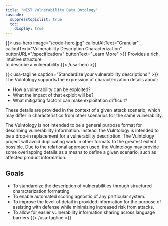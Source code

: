 ```yaml
---
title: "NIST Vulnerability Data Ontology"
cascade:
  suppresstopiclist: true
  toc:
    display: true
---
```

{{< usa-hero image="/code-hero.jpg" calloutAltText="Granular" calloutText="Vulnerability Description Characterization" buttonURL="/specification/" buttonText="Learn More" >}}
Provides a rich, intuitive structure<br/>
to describe a vulnerability
{{< /usa-hero >}}

{{< usa-tagline caption="Standardize your vulnerability descriptions." >}}
The Vulntology supports the expression of characterization details about:

- How a vulnerability can be exploited?
- What the impact of that exploit will be?
- What mitigating factors can make exploitation difficult?

These details are provided in the context of a given attack scenario, which may differ in characteristics from other scenarios for the same vulnerability.

The Vulntology is not intended to be a general purpose format for describing vulnerability information. Instead, the Vulntology is intended to be a drop-in replacement for a vulnerability description. The Vulntology project will avoid duplicating work in other formats to the greatest extent possible.  Due to the relational approach used, the Vulntology may provide some overlapping details as a means to define a given scenario, such as affected product information.

## Goals

- To standardize the description of vulnerabilities through structured characterization formatting.
- To enable automated scoring agnostic of any particular system.
- To improve the level of detail in provided information for the purpose of assisting with defense while minimizing increased risk from attacks.
- To allow for easier vulnerability information sharing across language barriers
{{< /usa-tagline >}}
